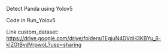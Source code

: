 Detect Panda using Yolov5

Code in Run_Yolov5

Link custom_dataset: https://drive.google.com/drive/folders/1EgjuN4DVdH3KBYu_8-kIZGtBvdVrpwoL?usp=sharing
